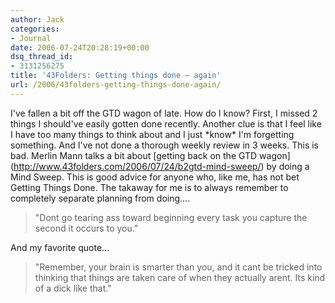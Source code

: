 ```yaml
---
author: Jack
categories:
- Journal
date: 2006-07-24T20:28:19+00:00
dsq_thread_id:
- 3131256275
title: '43Folders: Getting things done – again'
url: /2006/43folders-getting-things-done-again/
---
```


I've fallen a bit off the GTD wagon of late. How do I know? First, I missed 2 things I should've easily gotten done recently. Another clue is that I feel like I have too many things to think about and I just \*know\* I'm forgetting something. And I've not done a thorough weekly review in 3 weeks. This is bad. Merlin Mann talks a bit about \[getting back on the GTD wagon\](<http://www.43folders.com/2006/07/24/b2gtd-mind-sweep/>) by doing a Mind Sweep. This is good advice for anyone who, like me, has not bet Getting Things Done. The takaway for me is to always remember to completely separate planning from doing&#8230;. 

> "Dont go tearing ass toward beginning every task you capture the second it occurs to you." 

And my favorite quote&#8230; 

> "Remember, your brain is smarter than you, and it cant be tricked into thinking that things are taken care of when they actually arent. Its kind of a dick like that."
